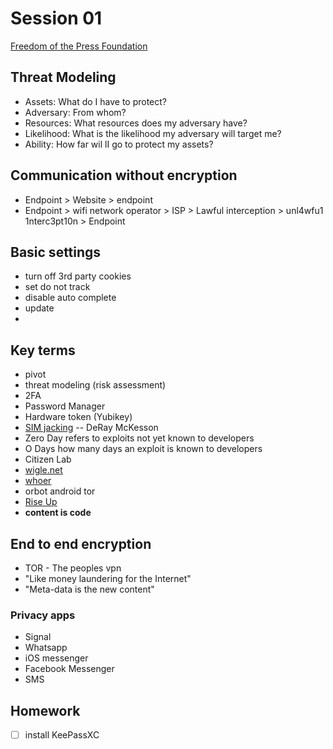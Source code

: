 # Session 01

[Freedom of the Press Foundation](https://freedom.press/ "freedom of the press website")

## Threat Modeling
- Assets: What do I have to protect?
- Adversary: From whom?
- Resources: What resources does my adversary have?
- Likelihood: What is the likelihood my adversary will target me?
- Ability: How far wil lI go to protect my assets?

## Communication without encryption
* Endpoint > Website > endpoint 
* Endpoint > wifi network operator > ISP > Lawful interception > unl4wfu1 1nterc3pt10n > Endpoint

## Basic settings
- turn off 3rd party cookies
- set do not track
- disable auto complete
- update
- 

## Key terms
- pivot
- threat modeling (risk assessment)
- 2FA
- Password Manager
- Hardware token (Yubikey)
- [SIM jacking](https://en.wikipedia.org/wiki/SIM_swap_scam "wikipedia article on sim swap scam")
-- DeRay McKesson
- Zero Day refers to exploits not yet known to developers
- O Days how many days an exploit is known to developers
- Citizen Lab
- [wigle.net](https://wigle.net)
- [whoer](https://whoer.net)
- orbot android tor
- [Rise Up](https://riseup.net/)
- **content is code**

## End to end encryption
- TOR - The peoples vpn
- "Like money laundering for the Internet"
- "Meta-data is the new content"

### Privacy apps
- Signal
- Whatsapp
- iOS messenger
- Facebook Messenger
- SMS

## Homework
- [ ] install KeePassXC


